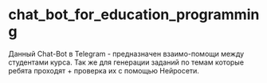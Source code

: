 # chat_bot_for_education_programming
Данный Chat-Bot в Telegram - предназначен взаимо-помощи между студентами курса. Так же для генерации заданий по темам которые ребята проходят + проверка их с помощью Нейросети.

